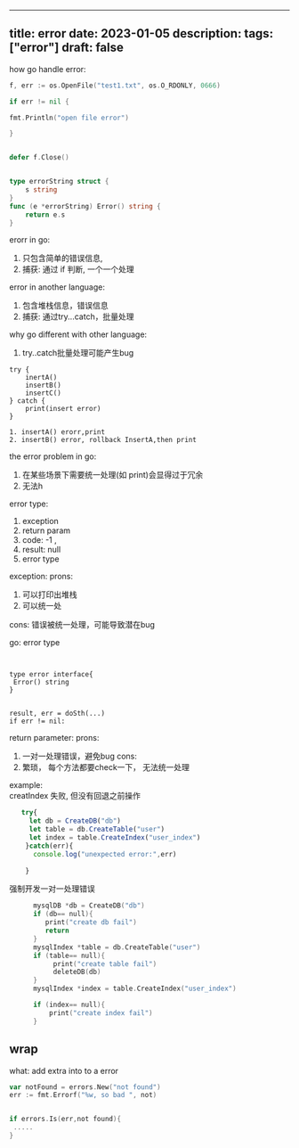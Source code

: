 
---

title: error
date: 2023-01-05
description:
tags: ["error"]
draft: false
---


how go handle error:
```go
f, err := os.OpenFile("test1.txt", os.O_RDONLY, 0666)

if err != nil {

fmt.Println("open file error")

}


defer f.Close()


type errorString struct {
	s string
}
func (e *errorString) Error() string {
	return e.s
}
```

erorr in go:  
1. 只包含简单的错误信息, 
2. 捕获: 通过 if 判断, 一个一个处理

error in another language:
1. 包含堆栈信息，错误信息
2. 捕获: 通过try...catch，批量处理

why go different with other language:
1. try..catch批量处理可能产生bug
```
try {
	inertA()
	insertB()
	insertC()
} catch {
	print(insert error)
}

1. insertA() erorr,print 
2. insertB() error, rollback InsertA,then print 
```


the error  problem in go:
1. 在某些场景下需要统一处理(如 print)会显得过于冗余
2. 无法h









error type:

1. exception
2. return param
 1. code: -1 ,
 2. result:   null
 3. error type

exception:
prons:

1. 可以打印出堆栈
2. 可以统一处

cons:
错误被统一处理，可能导致潜在bug

go:  error type

```


type error interface{
 Error() string
}


result, err = doSth(...)
if err != nil: 
```

return parameter:
prons:

1. 一对一处理错误，避免bug
cons:
1. 繁琐， 每个方法都要check一下，  无法统一处理

example:  
creatIndex 失败, 但没有回退之前操作

  ```js
     try{
       let db = CreateDB("db") 
       let table = db.CreateTable("user") 
       let index = table.CreateIndex("user_index")
      }catch(err){
        console.log("unexpected error:",err)
    
      }
 
  ```

强制开发一对一处理错误

 ```c
       mysqlDB *db = CreateDB("db") 
       if (db== null){
          print("create db fail")
          return 
       }
       mysqlIndex *table = db.CreateTable("user") 
       if (table== null){
            print("create table fail")
            deleteDB(db) 
       }
       mysqlIndex *index = table.CreateIndex("user_index")

       if (index== null){
           print("create index fail")
       }  
 ```

## wrap

what:
add extra into to a error

```go
var notFound = errors.New("not found")
err := fmt.Errorf("%w, so bad ", not)


if errors.Is(err,not found){
 .....
}
```
